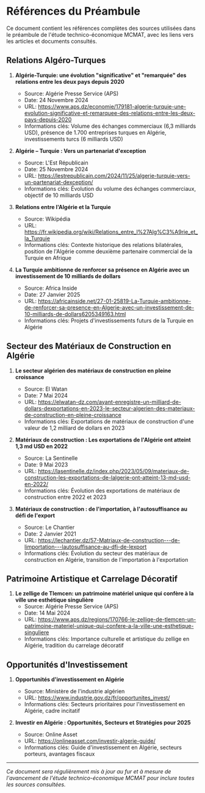 # Références du Préambule

Ce document contient les références complètes des sources utilisées dans le préambule de l'étude technico-économique MCMAT, avec les liens vers les articles et documents consultés.

## Relations Algéro-Turques

1. **Algérie-Turquie: une évolution "significative" et "remarquée" des relations entre les deux pays depuis 2020**
   - Source: Algérie Presse Service (APS)
   - Date: 24 Novembre 2024
   - URL: https://www.aps.dz/economie/179181-algerie-turquie-une-evolution-significative-et-remarquee-des-relations-entre-les-deux-pays-depuis-2020
   - Informations clés: Volume des échanges commerciaux (6,3 milliards USD), présence de 1.700 entreprises turques en Algérie, investissements turcs (6 milliards USD)

2. **Algérie – Turquie : Vers un partenariat d'exception**
   - Source: L'Est Républicain
   - Date: 25 Novembre 2024
   - URL: https://lestrepublicain.com/2024/11/25/algerie-turquie-vers-un-partenariat-dexception/
   - Informations clés: Évolution du volume des échanges commerciaux, objectif de 10 milliards USD

3. **Relations entre l'Algérie et la Turquie**
   - Source: Wikipédia
   - URL: https://fr.wikipedia.org/wiki/Relations_entre_l%27Alg%C3%A9rie_et_la_Turquie
   - Informations clés: Contexte historique des relations bilatérales, position de l'Algérie comme deuxième partenaire commercial de la Turquie en Afrique

4. **La Turquie ambitionne de renforcer sa présence en Algérie avec un investissement de 10 milliards de dollars**
   - Source: Africa Inside
   - Date: 27 Janvier 2025
   - URL: https://africainside.net/27-01-25819-La-Turquie-ambitionne-de-renforcer-sa-presence-en-Algerie-avec-un-investissement-de-10-milliards-de-dollars6205349163.html
   - Informations clés: Projets d'investissements futurs de la Turquie en Algérie

## Secteur des Matériaux de Construction en Algérie

1. **Le secteur algérien des matériaux de construction en pleine croissance**
   - Source: El Watan
   - Date: 7 Mai 2024
   - URL: https://elwatan-dz.com/ayant-enregistre-un-milliard-de-dollars-dexportations-en-2023-le-secteur-algerien-des-materiaux-de-construction-en-pleine-croissance
   - Informations clés: Exportations de matériaux de construction d'une valeur de 1,2 milliard de dollars en 2023

2. **Matériaux de construction : Les exportations de l'Algérie ont atteint 1,3 md USD en 2022**
   - Source: La Sentinelle
   - Date: 9 Mai 2023
   - URL: https://lasentinelle.dz/index.php/2023/05/09/materiaux-de-construction-les-exportations-de-lalgerie-ont-atteint-13-md-usd-en-2022/
   - Informations clés: Évolution des exportations de matériaux de construction entre 2022 et 2023

3. **Matériaux de construction : de l'importation, à l'autosuffisance au défi de l'export**
   - Source: Le Chantier
   - Date: 2 Janvier 2021
   - URL: https://lechantier.dz/57-Matriaux-de-construction---de-limportation---lautosuffisance-au-dfi-de-lexport
   - Informations clés: Évolution du secteur des matériaux de construction en Algérie, transition de l'importation à l'exportation

## Patrimoine Artistique et Carrelage Décoratif

1. **Le zellige de Tlemcen: un patrimoine matériel unique qui confère à la ville une esthétique singulière**
   - Source: Algérie Presse Service (APS)
   - Date: 14 Mai 2024
   - URL: https://www.aps.dz/regions/170766-le-zellige-de-tlemcen-un-patrimoine-materiel-unique-qui-confere-a-la-ville-une-esthetique-singuliere
   - Informations clés: Importance culturelle et artistique du zellige en Algérie, tradition du carrelage décoratif

## Opportunités d'Investissement

1. **Opportunités d'investissement en Algérie**
   - Source: Ministère de l'industrie algérien
   - URL: https://www.industrie.gov.dz/fr/opportunites_invest/
   - Informations clés: Secteurs prioritaires pour l'investissement en Algérie, cadre incitatif

2. **Investir en Algérie : Opportunités, Secteurs et Stratégies pour 2025**
   - Source: Online Asset
   - URL: https://onlineasset.com/investir-algerie-guide/
   - Informations clés: Guide d'investissement en Algérie, secteurs porteurs, avantages fiscaux

---

*Ce document sera régulièrement mis à jour au fur et à mesure de l'avancement de l'étude technico-économique MCMAT pour inclure toutes les sources consultées.*
